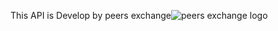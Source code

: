 This API is Develop by peers exchange![peers exchange logo](https://www.peexit.com/assets/images/logo-petit.png)